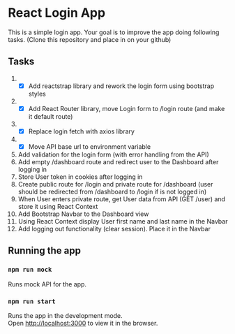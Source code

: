 # React Login App
This is a simple login app. Your goal is to improve the app doing following tasks. (Clone this repository and place in on your github)

## Tasks
1. - [x] Add reactstrap library and rework the login form using bootstrap styles
2. - [x] Add React Router library, move Login form to /login route (and make it default route)
3. - [x] Replace login fetch with axios library
4. - [x] Move API base url to environment variable
6. Add validation for the login form (with error handling from the API)
7. Add empty /dashboard route and redirect user to the Dashboard after logging in
8. Store User token in cookies after logging in
9. Create public route for /login and private route for /dashboard (user should be redirected from /dashboard to /login if is not logged in)
10. When User enters private route, get User data from API (GET /user) and store it using React Context
11. Add Bootstrap Navbar to the Dashboard view 
12. Using React Context display User first name and last name in the Navbar
13. Add logging out functionality (clear session). Place it in the Navbar

## Running the app
### `npm run mock`
Runs mock API for the app.
### `npm run start`

Runs the app in the development mode.\
Open [http://localhost:3000](http://localhost:3000) to view it in the browser.
